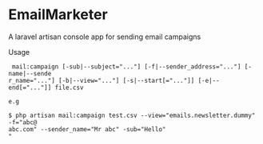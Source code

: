 # EmailMarketer
A laravel artisan console app for sending email campaigns

Usage
```
 mail:campaign [-sub|--subject="..."] [-f|--sender_address="..."] [-name|--sende
r_name="..."] [-b|--view="..."] [-s|--start[="..."]] [-e|--end[="..."]] file.csv
```
```
e.g

$ php artisan mail:campaign test.csv --view="emails.newsletter.dummy" -f="abc@
abc.com" --sender_name="Mr abc" -sub="Hello"
"
```
